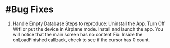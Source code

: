 #Bug Fixes
==========

1. Handle Empty Database
Steps to reproduce: Uninstall the App. Turn Off Wifi or put the device in Airplane mode. Install and launch the app. You will notice that the main screen has no content
Fix: Inside the onLoadFinished callback, check to see if the cursor has 0 count.
